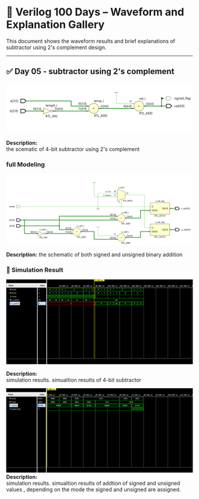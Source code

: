 
# 📘 Verilog 100 Days – Waveform and Explanation Gallery

This document shows the waveform results and brief explanations of subtractor using 2's complement design.

---

## ✅ Day 05 - subtractor using 2's complement

 

![subtractor](./images/two_schematic.png)

**Description:**  
  the scematic of  4-bit subtractor using 2's complement



###  full Modeling

![subtractor](./images/signed_schematic.png)

**Description:** 
  the schematic of both signed and unsigned binary addition 


### 🔬 Simulation Result

![Simulation Waveform](./images/two_sim.png)

**Description:**  
simulation results.
simualtion results of 4-bit subtractor


![Simulation Waveform](./images/signed_sim.png)
**Description:**  
simulation results.
simualtion results of addtion of signed and unsigned values , depending on the mode the signed and unsigned are assigned.

